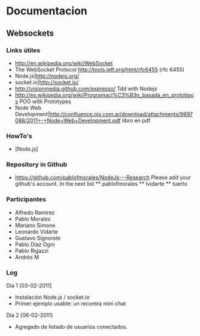 Documentacion
=============

Websockets
----------

### Links útiles

* http://en.wikipedia.org/wiki/WebSocket
* The WebSocket Protocol http://tools.ietf.org/html/rfc6455 (rfc 6455)
* Node.js|http://nodejs.org/
* socket.io|http://socket.io/
* http://visionmedia.github.com/expresso/ Tdd with Nodejs
* http://es.wikipedia.org/wiki/Programaci%C3%B3n_basada_en_prototipos POO with Prototypes
* Node Web Development|http://confluence.olx.com.ar/download/attachments/9897088/2011+-+Node+Web+Development.pdf libro en pdf

### HowTo's

* [Node.js]

### Repository in Github

* https://github.com/pablofmorales/NodeJs---Research
Please add your github's account. In the next list
** pablofmorales
** lvidarte
** tuerto

### Participantes

* Alfredo Ramirez
* Pablo Morales
* Mariano Simone
* Leonardo Vidarte
* Gustavo Signorele
* Pablo Díaz Ogni
* Pablo Rigazzi
* Andrés M

### Log

Día 1 [03-02-2011]

* Instalación Node.js / socket.io
* Primer ejemplo usable: un recontra mini chat

Día 2 [06-02-2011]

* Agregado de listado de usuarios conectados.



